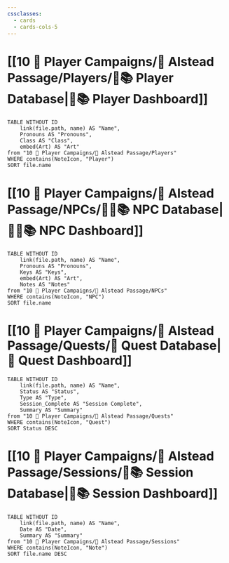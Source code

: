 ```yaml
---
cssclasses:
  - cards
  - cards-cols-5
---
```


# [[10 🧙 Player Campaigns/🌄 Alstead Passage/Players/🧙📚 Player Database|🧙📚 Player Dashboard]]
```dataview
TABLE WITHOUT ID 
	link(file.path, name) AS "Name", 
	Pronouns AS "Pronouns",
	Class AS "Class",
	embed(Art) AS "Art"
from "10 🧙 Player Campaigns/🌄 Alstead Passage/Players"
WHERE contains(NoteIcon, "Player")
SORT file.name
```

# [[10 🧙 Player Campaigns/🌄 Alstead Passage/NPCs/👨‍🌾📚 NPC Database|👨‍🌾📚 NPC Dashboard]]
```dataview
TABLE WITHOUT ID 
	link(file.path, name) AS "Name", 
	Pronouns AS "Pronouns",
	Keys AS "Keys",
	embed(Art) AS "Art",
	Notes AS "Notes"
from "10 🧙 Player Campaigns/🌄 Alstead Passage/NPCs"
WHERE contains(NoteIcon, "NPC")
SORT file.name
```

# [[10 🧙 Player Campaigns/🌄 Alstead Passage/Quests/🎯 Quest Database|🎯 Quest Dashboard]]
```dataview
TABLE WITHOUT ID 
	link(file.path, name) AS "Name",
	Status AS "Status",
	Type AS "Type",
	Session_Complete AS "Session Complete",
	Summary AS "Summary"
from "10 🧙 Player Campaigns/🌄 Alstead Passage/Quests"
WHERE contains(NoteIcon, "Quest")
SORT Status DESC
```

# [[10 🧙 Player Campaigns/🌄 Alstead Passage/Sessions/🧻📚 Session Database|🧻📚 Session Dashboard]]
```dataview
TABLE WITHOUT ID 
	link(file.path, name) AS "Name", 
	Date AS "Date",
	Summary AS "Summary"
from "10 🧙 Player Campaigns/🌄 Alstead Passage/Sessions"
WHERE contains(NoteIcon, "Note")
SORT file.name DESC
```
